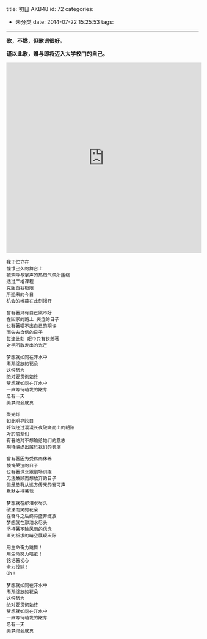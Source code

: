 title: 初日 AKB48
id: 72
categories:
  - 未分类
date: 2014-07-22 15:25:53
tags:
---

**歌，不燃，但歌词很好。**

**谨以此歌，赠与即将迈入大学校门的自己。**

<iframe src="http://player.youku.com/embed/XMzAzNzk5OTY0" width="510" height="498" frameborder="0" allowfullscreen="allowfullscreen"></iframe>

    我正伫立在 
    憧憬已久的舞台上 
    被欢呼与掌声的热烈气氛所围绕 
    透过严格课程 
    克服自我极限 
    所迎来的今日 
    机会的帷幕在此刻揭开 

    曾有著只有自己跳不好
    在回家的路上 哭泣的日子 
    也有著唱不出自己的期许
    而失去自信的日子 
    每逢此刻 眼中只有钦羡著 
    对手所散发出的光芒 

    梦想就如同在汗水中 
    渐渐绽放的花朵 
    这份努力 
    绝对要贯彻始终 
    梦想就如同在汗水中 
    一直等待萌发的嫩芽 
    总有一天 
    美梦终会成真 

    聚光灯
    如此明亮眩目 
    好似经过漫漫长夜破晓而出的朝阳 
    对於前辈们 
    有著绝对不想输给她们的意志 
    期待编织出属於我们的表演 

    曾有著因为受伤而休养 
    懊悔哭泣的日子 
    也有著课业跟剧场训练 
    无法兼顾而想放弃的日子 
    但是总有从远方传来的安可声 
    默默支持著我 

    梦想就在那泪水尽头 
    破涕而笑的花朵 
    在奋斗之后终将盛开绽放 
    梦想就在那泪水尽头 
    坚持著不输风雨的信念 
    直到祈求的晴空展现天际 

    用生命奋力跳舞！ 
    用生命努力唱歌！ 
    铭记著初心
    全力投球！ 
    Oh！

    梦想就如同在汗水中 
    渐渐绽放的花朵 
    这份努力 
    绝对要贯彻始终 
    梦想就如同在汗水中 
    一直等待萌发的嫩芽 
    总有一天 
    美梦终会成真
    